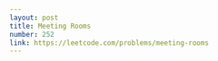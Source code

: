 ```yaml
---
layout: post
title: Meeting Rooms
number: 252
link: https://leetcode.com/problems/meeting-rooms
---
```

